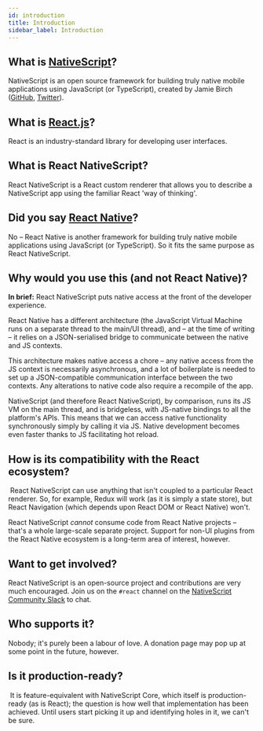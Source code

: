 ```yaml
---
id: introduction
title: Introduction
sidebar_label: Introduction
---
```


<!-- Check the [documentation](https://docusaurus.io) for how to use Docusaurus. -->

## What is [NativeScript](https://www.nativescript.org/)?

NativeScript is an open source framework for building truly native mobile applications using JavaScript (or TypeScript), created by Jamie Birch ([GitHub](https://github.com/shirakaba), [Twitter](https://twitter.com/LinguaBrowse)).

## What is [React.js](https://reactjs.org/)?

React is an industry-standard library for developing user interfaces.

## What is React NativeScript?

React NativeScript is a React custom renderer that allows you to describe a NativeScript app using the familiar React 'way of thinking'.

## Did you say [React Native](https://react-native.org/)?

No – React Native is another framework for building truly native mobile applications using JavaScript (or TypeScript). So it fits the same purpose as React NativeScript.

## Why would you use this (and not React Native)?

**In brief:** React NativeScript puts native access at the front of the developer experience.

React Native has a different architecture (the JavaScript Virtual Machine runs on a separate thread to the main/UI thread), and – at the time of writing – it relies on a JSON-serialised bridge to communicate between the native and JS contexts.

This architecture makes native access a chore – any native access from the JS context is necessarily asynchronous, and a lot of boilerplate is needed to set up a JSON-compatible communication interface between the two contexts. Any alterations to native code also require a recompile of the app.

NativeScript (and therefore React NativeScript), by comparison, runs its JS VM on the main thread, and is bridgeless, with JS-native bindings to all the platform's APIs. This means that we can access native functionality synchronously simply by calling it via JS. Native development becomes even faster thanks to JS facilitating hot reload.

## How is its compatibility with the React ecosystem?
​
React NativeScript can use anything that isn't coupled to a particular React renderer. So, for example, Redux will work (as it is simply a state store), but React Navigation (which depends upon React DOM or React Native) won't.

React NativeScript *cannot* consume code from React Native projects – that's a whole large-scale separate project. Support for non-UI plugins from the React Native ecosystem is a long-term area of interest, however.

## Want to get involved?

React NativeScript is an open-source project and contributions are very much encouraged. Join us on the `#react` channel on the [NativeScript Community Slack](https://www.nativescript.org/slack-invitation-form) to chat.

## Who supports it?

Nobody; it's purely been a labour of love. A donation page may pop up at some point in the future, however.

## Is it production-ready?
​
It is feature-equivalent with NativeScript Core, which itself is production-ready (as is React); the question is how well that implementation has been achieved. Until users start picking it up and identifying holes in it, we can't be sure.